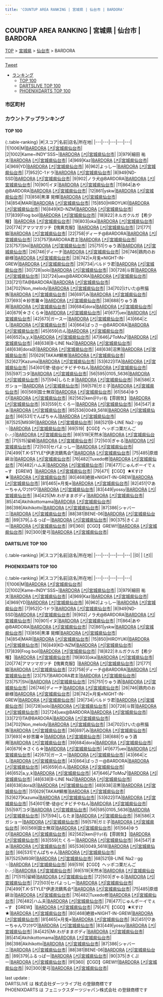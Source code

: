 ```yaml
---
title: 'COUNTUP AREA RANKING | 宮城県 | 仙台市 | BARDORA'
---
```

## COUNTUP AREA RANKING | 宮城県 | 仙台市 | BARDORA

[TOP](/darts/rank/) > [宮城県](/darts/rank/宮城県/) > [仙台市](/darts/rank/宮城県/仙台市/) > BARDORA

___

<a href="https://twitter.com/share?ref_src=twsrc%5Etfw" data-text="COUNTUP AREA RANKING | 宮城県仙台市BARDORA" class="twitter-share-button" data-hashtags="DARTSLIVE,PHOENIXDARTS,darts,ダーツ" data-show-count="false">Tweet</a>

* [ランキング](#カウントアップランキング)
    * [TOP 100](#top-100)
    * [DARTSLIVE TOP 100](#dartslive-top-100)
    * [PHOENIXDARTS TOP 100](#phoenixdarts-top-100)

### 市区町村

<ul>

</ul>

### カウントアップランキング

#### TOP 100



{:.table-ranking}
|#|スコア|名前|店名|所在地|
|---|---|---|---|---|
|1|1006|<span class="rank-name-pd">M</span>|<a href="/darts/rank/shops/91518.html">BARDORA</a> <a href="https://vs.phoenixdarts.com/jp/shop/shopDetailInfo/s_91518?s_seq=91518">[↗]</a>|<a href="/darts/rank/宮城県/仙台市">宮城県仙台市</a>|
|2|1002|<span class="rank-name-pd">Kame~INDY&#x27;SSS~</span>|<a href="/darts/rank/shops/91518.html">BARDORA</a> <a href="https://vs.phoenixdarts.com/jp/shop/shopDetailInfo/s_91518?s_seq=91518">[↗]</a>|<a href="/darts/rank/宮城県/仙台市">宮城県仙台市</a>|
|3|979|<span class="rank-name-pd"><span class="pro-icon-pd"></span>細田 祐太</span>|<a href="/darts/rank/shops/91518.html">BARDORA</a> <a href="https://vs.phoenixdarts.com/jp/shop/shopDetailInfo/s_91518?s_seq=91518">[↗]</a>|<a href="/darts/rank/宮城県/仙台市">宮城県仙台市</a>|
|4|969|<span class="rank-name-pd">Kaz</span>|<a href="/darts/rank/shops/91518.html">BARDORA</a> <a href="https://vs.phoenixdarts.com/jp/shop/shopDetailInfo/s_91518?s_seq=91518">[↗]</a>|<a href="/darts/rank/宮城県/仙台市">宮城県仙台市</a>|
|4|969|<span class="rank-name-pd">YD</span>|<a href="/darts/rank/shops/91518.html">BARDORA</a> <a href="https://vs.phoenixdarts.com/jp/shop/shopDetailInfo/s_91518?s_seq=91518">[↗]</a>|<a href="/darts/rank/宮城県/仙台市">宮城県仙台市</a>|
|6|962|<span class="rank-name-pd">よっしー</span>|<a href="/darts/rank/shops/91518.html">BARDORA</a> <a href="https://vs.phoenixdarts.com/jp/shop/shopDetailInfo/s_91518?s_seq=91518">[↗]</a>|<a href="/darts/rank/宮城県/仙台市">宮城県仙台市</a>|
|7|952|<span class="rank-name-pd">C-1ドラ</span>|<a href="/darts/rank/shops/91518.html">BARDORA</a> <a href="https://vs.phoenixdarts.com/jp/shop/shopDetailInfo/s_91518?s_seq=91518">[↗]</a>|<a href="/darts/rank/宮城県/仙台市">宮城県仙台市</a>|
|8|949|<span class="rank-name-pd">ND-SSD</span>|<a href="/darts/rank/shops/91518.html">BARDORA</a> <a href="https://vs.phoenixdarts.com/jp/shop/shopDetailInfo/s_91518?s_seq=91518">[↗]</a>|<a href="/darts/rank/宮城県/仙台市">宮城県仙台市</a>|
|9|902|<span class="rank-name-pd">ノラ犬@BARDORA</span>|<a href="/darts/rank/shops/91518.html">BARDORA</a> <a href="https://vs.phoenixdarts.com/jp/shop/shopDetailInfo/s_91518?s_seq=91518">[↗]</a>|<a href="/darts/rank/宮城県/仙台市">宮城県仙台市</a>|
|10|901|<span class="rank-name-pd">イヌ</span>|<a href="/darts/rank/shops/91518.html">BARDORA</a> <a href="https://vs.phoenixdarts.com/jp/shop/shopDetailInfo/s_91518?s_seq=91518">[↗]</a>|<a href="/darts/rank/宮城県/仙台市">宮城県仙台市</a>|
|11|864|<span class="rank-name-pd">あや@BARDORA</span>|<a href="/darts/rank/shops/91518.html">BARDORA</a> <a href="https://vs.phoenixdarts.com/jp/shop/shopDetailInfo/s_91518?s_seq=91518">[↗]</a>|<a href="/darts/rank/宮城県/仙台市">宮城県仙台市</a>|
|12|861|<span class="rank-name-pd">yskw</span>|<a href="/darts/rank/shops/91518.html">BARDORA</a> <a href="https://vs.phoenixdarts.com/jp/shop/shopDetailInfo/s_91518?s_seq=91518">[↗]</a>|<a href="/darts/rank/宮城県/仙台市">宮城県仙台市</a>|
|13|858|<span class="rank-name-pd"><span class="pro-icon-pd"></span>黒澤 晃輝</span>|<a href="/darts/rank/shops/91518.html">BARDORA</a> <a href="https://vs.phoenixdarts.com/jp/shop/shopDetailInfo/s_91518?s_seq=91518">[↗]</a>|<a href="/darts/rank/宮城県/仙台市">宮城県仙台市</a>|
|14|854|<span class="rank-name-pd">MARI</span>|<a href="/darts/rank/shops/91518.html">BARDORA</a> <a href="https://vs.phoenixdarts.com/jp/shop/shopDetailInfo/s_91518?s_seq=91518">[↗]</a>|<a href="/darts/rank/宮城県/仙台市">宮城県仙台市</a>|
|15|850|<span class="rank-name-pd">HIROYUKI</span>|<a href="/darts/rank/shops/91518.html">BARDORA</a> <a href="https://vs.phoenixdarts.com/jp/shop/shopDetailInfo/s_91518?s_seq=91518">[↗]</a>|<a href="/darts/rank/宮城県/仙台市">宮城県仙台市</a>|
|16|849|<span class="rank-name-pd">KD-NZM</span>|<a href="/darts/rank/shops/91518.html">BARDORA</a> <a href="https://vs.phoenixdarts.com/jp/shop/shopDetailInfo/s_91518?s_seq=91518">[↗]</a>|<a href="/darts/rank/宮城県/仙台市">宮城県仙台市</a>|
|17|839|<span class="rank-name-pd">Frog boil</span>|<a href="/darts/rank/shops/91518.html">BARDORA</a> <a href="https://vs.phoenixdarts.com/jp/shop/shopDetailInfo/s_91518?s_seq=91518">[↗]</a>|<a href="/darts/rank/宮城県/仙台市">宮城県仙台市</a>|
|18|822|<span class="rank-name-pd">ネルガクルガ【希少種】</span>|<a href="/darts/rank/shops/91518.html">BARDORA</a> <a href="https://vs.phoenixdarts.com/jp/shop/shopDetailInfo/s_91518?s_seq=91518">[↗]</a>|<a href="/darts/rank/宮城県/仙台市">宮城県仙台市</a>|
|19|803|<span class="rank-name-pd">oka</span>|<a href="/darts/rank/shops/91518.html">BARDORA</a> <a href="https://vs.phoenixdarts.com/jp/shop/shopDetailInfo/s_91518?s_seq=91518">[↗]</a>|<a href="/darts/rank/宮城県/仙台市">宮城県仙台市</a>|
|20|774|<span class="rank-name-pd">アマツマガツチ【傀異克服】</span>|<a href="/darts/rank/shops/91518.html">BARDORA</a> <a href="https://vs.phoenixdarts.com/jp/shop/shopDetailInfo/s_91518?s_seq=91518">[↗]</a>|<a href="/darts/rank/宮城県/仙台市">宮城県仙台市</a>|
|21|771|<span class="rank-name-pd">脇</span>|<a href="/darts/rank/shops/91518.html">BARDORA</a> <a href="https://vs.phoenixdarts.com/jp/shop/shopDetailInfo/s_91518?s_seq=91518">[↗]</a>|<a href="/darts/rank/宮城県/仙台市">宮城県仙台市</a>|
|22|758|<span class="rank-name-pd">ディーチ@BARDORA</span>|<a href="/darts/rank/shops/91518.html">BARDORA</a> <a href="https://vs.phoenixdarts.com/jp/shop/shopDetailInfo/s_91518?s_seq=91518">[↗]</a>|<a href="/darts/rank/宮城県/仙台市">宮城県仙台市</a>|
|23|757|<span class="rank-name-pd">BARDORA君主</span>|<a href="/darts/rank/shops/91518.html">BARDORA</a> <a href="https://vs.phoenixdarts.com/jp/shop/shopDetailInfo/s_91518?s_seq=91518">[↗]</a>|<a href="/darts/rank/宮城県/仙台市">宮城県仙台市</a>|
|23|757|<span class="rank-name-pd">Shii</span>|<a href="/darts/rank/shops/91518.html">BARDORA</a> <a href="https://vs.phoenixdarts.com/jp/shop/shopDetailInfo/s_91518?s_seq=91518">[↗]</a>|<a href="/darts/rank/宮城県/仙台市">宮城県仙台市</a>|
|25|751|<span class="rank-name-pd">りゅう酒</span>|<a href="/darts/rank/shops/91518.html">BARDORA</a> <a href="https://vs.phoenixdarts.com/jp/shop/shopDetailInfo/s_91518?s_seq=91518">[↗]</a>|<a href="/darts/rank/宮城県/仙台市">宮城県仙台市</a>|
|26|746|<span class="rank-name-pd">ディーチ</span>|<a href="/darts/rank/shops/91518.html">BARDORA</a> <a href="https://vs.phoenixdarts.com/jp/shop/shopDetailInfo/s_91518?s_seq=91518">[↗]</a>|<a href="/darts/rank/宮城県/仙台市">宮城県仙台市</a>|
|26|746|<span class="rank-name-pd">鶏肉のお爺様</span>|<a href="/darts/rank/shops/91518.html">BARDORA</a> <a href="https://vs.phoenixdarts.com/jp/shop/shopDetailInfo/s_91518?s_seq=91518">[↗]</a>|<a href="/darts/rank/宮城県/仙台市">宮城県仙台市</a>|
|28|742|<span class="rank-name-pd">⭐︎月兎⭐︎NIGHT-IN-GREW</span>|<a href="/darts/rank/shops/91518.html">BARDORA</a> <a href="https://vs.phoenixdarts.com/jp/shop/shopDetailInfo/s_91518?s_seq=91518">[↗]</a>|<a href="/darts/rank/宮城県/仙台市">宮城県仙台市</a>|
|29|734|<span class="rank-name-pd">バルドラ君</span>|<a href="/darts/rank/shops/91518.html">BARDORA</a> <a href="https://vs.phoenixdarts.com/jp/shop/shopDetailInfo/s_91518?s_seq=91518">[↗]</a>|<a href="/darts/rank/宮城県/仙台市">宮城県仙台市</a>|
|30|728|<span class="rank-name-pd">solo</span>|<a href="/darts/rank/shops/91518.html">BARDORA</a> <a href="https://vs.phoenixdarts.com/jp/shop/shopDetailInfo/s_91518?s_seq=91518">[↗]</a>|<a href="/darts/rank/宮城県/仙台市">宮城県仙台市</a>|
|30|728|<span class="rank-name-pd">斗賀</span>|<a href="/darts/rank/shops/91518.html">BARDORA</a> <a href="https://vs.phoenixdarts.com/jp/shop/shopDetailInfo/s_91518?s_seq=91518">[↗]</a>|<a href="/darts/rank/宮城県/仙台市">宮城県仙台市</a>|
|32|724|<span class="rank-name-pd">uex@BARDORA</span>|<a href="/darts/rank/shops/91518.html">BARDORA</a> <a href="https://vs.phoenixdarts.com/jp/shop/shopDetailInfo/s_91518?s_seq=91518">[↗]</a>|<a href="/darts/rank/宮城県/仙台市">宮城県仙台市</a>|
|33|721|<span class="rank-name-pd">ITA@BARDORA</span>|<a href="/darts/rank/shops/91518.html">BARDORA</a> <a href="https://vs.phoenixdarts.com/jp/shop/shopDetailInfo/s_91518?s_seq=91518">[↗]</a>|<a href="/darts/rank/宮城県/仙台市">宮城県仙台市</a>|
|34|702|<span class="rank-name-pd">Non_melody</span>|<a href="/darts/rank/shops/91518.html">BARDORA</a> <a href="https://vs.phoenixdarts.com/jp/shop/shopDetailInfo/s_91518?s_seq=91518">[↗]</a>|<a href="/darts/rank/宮城県/仙台市">宮城県仙台市</a>|
|34|702|<span class="rank-name-pd">けいた@熊猫族</span>|<a href="/darts/rank/shops/91518.html">BARDORA</a> <a href="https://vs.phoenixdarts.com/jp/shop/shopDetailInfo/s_91518?s_seq=91518">[↗]</a>|<a href="/darts/rank/宮城県/仙台市">宮城県仙台市</a>|
|36|697|<span class="rank-name-pd">み</span>|<a href="/darts/rank/shops/91518.html">BARDORA</a> <a href="https://vs.phoenixdarts.com/jp/shop/shopDetailInfo/s_91518?s_seq=91518">[↗]</a>|<a href="/darts/rank/宮城県/仙台市">宮城県仙台市</a>|
|37|693|<span class="rank-name-pd">☆紗苦羅☆</span>|<a href="/darts/rank/shops/91518.html">BARDORA</a> <a href="https://vs.phoenixdarts.com/jp/shop/shopDetailInfo/s_91518?s_seq=91518">[↗]</a>|<a href="/darts/rank/宮城県/仙台市">宮城県仙台市</a>|
|38|688|<span class="rank-name-pd">りゅう酒用</span>|<a href="/darts/rank/shops/91518.html">BARDORA</a> <a href="https://vs.phoenixdarts.com/jp/shop/shopDetailInfo/s_91518?s_seq=91518">[↗]</a>|<a href="/darts/rank/宮城県/仙台市">宮城県仙台市</a>|
|39|684|<span class="rank-name-pd">dora</span>|<a href="/darts/rank/shops/91518.html">BARDORA</a> <a href="https://vs.phoenixdarts.com/jp/shop/shopDetailInfo/s_91518?s_seq=91518">[↗]</a>|<a href="/darts/rank/宮城県/仙台市">宮城県仙台市</a>|
|40|679|<span class="rank-name-pd">☆さくら☆</span>|<a href="/darts/rank/shops/91518.html">BARDORA</a> <a href="https://vs.phoenixdarts.com/jp/shop/shopDetailInfo/s_91518?s_seq=91518">[↗]</a>|<a href="/darts/rank/宮城県/仙台市">宮城県仙台市</a>|
|41|677|<span class="rank-name-pd">uex</span>|<a href="/darts/rank/shops/91518.html">BARDORA</a> <a href="https://vs.phoenixdarts.com/jp/shop/shopDetailInfo/s_91518?s_seq=91518">[↗]</a>|<a href="/darts/rank/宮城県/仙台市">宮城県仙台市</a>|
|42|673|<span class="rank-name-pd">ガースー</span>|<a href="/darts/rank/shops/91518.html">BARDORA</a> <a href="https://vs.phoenixdarts.com/jp/shop/shopDetailInfo/s_91518?s_seq=91518">[↗]</a>|<a href="/darts/rank/宮城県/仙台市">宮城県仙台市</a>|
|43|664|<span class="rank-name-pd">とし</span>|<a href="/darts/rank/shops/91518.html">BARDORA</a> <a href="https://vs.phoenixdarts.com/jp/shop/shopDetailInfo/s_91518?s_seq=91518">[↗]</a>|<a href="/darts/rank/宮城県/仙台市">宮城県仙台市</a>|
|43|664|<span class="rank-name-pd">ばっさー@BARDORA</span>|<a href="/darts/rank/shops/91518.html">BARDORA</a> <a href="https://vs.phoenixdarts.com/jp/shop/shopDetailInfo/s_91518?s_seq=91518">[↗]</a>|<a href="/darts/rank/宮城県/仙台市">宮城県仙台市</a>|
|45|659|<span class="rank-name-pd">のん</span>|<a href="/darts/rank/shops/91518.html">BARDORA</a> <a href="https://vs.phoenixdarts.com/jp/shop/shopDetailInfo/s_91518?s_seq=91518">[↗]</a>|<a href="/darts/rank/宮城県/仙台市">宮城県仙台市</a>|
|46|652|<span class="rank-name-pd">a_y_k</span>|<a href="/darts/rank/shops/91518.html">BARDORA</a> <a href="https://vs.phoenixdarts.com/jp/shop/shopDetailInfo/s_91518?s_seq=91518">[↗]</a>|<a href="/darts/rank/宮城県/仙台市">宮城県仙台市</a>|
|47|646|<span class="rank-name-pd">♪ToMo♪</span>|<a href="/darts/rank/shops/91518.html">BARDORA</a> <a href="https://vs.phoenixdarts.com/jp/shop/shopDetailInfo/s_91518?s_seq=91518">[↗]</a>|<a href="/darts/rank/宮城県/仙台市">宮城県仙台市</a>|
|48|638|<span class="rank-name-pd">B-LINE Na2</span>|<a href="/darts/rank/shops/91518.html">BARDORA</a> <a href="https://vs.phoenixdarts.com/jp/shop/shopDetailInfo/s_91518?s_seq=91518">[↗]</a>|<a href="/darts/rank/宮城県/仙台市">宮城県仙台市</a>|
|48|638|<span class="rank-name-pd">dora店</span>|<a href="/darts/rank/shops/91518.html">BARDORA</a> <a href="https://vs.phoenixdarts.com/jp/shop/shopDetailInfo/s_91518?s_seq=91518">[↗]</a>|<a href="/darts/rank/宮城県/仙台市">宮城県仙台市</a>|
|48|638|<span class="rank-name-pd">沼黒</span>|<a href="/darts/rank/shops/91518.html">BARDORA</a> <a href="https://vs.phoenixdarts.com/jp/shop/shopDetailInfo/s_91518?s_seq=91518">[↗]</a>|<a href="/darts/rank/宮城県/仙台市">宮城県仙台市</a>|
|51|629|<span class="rank-name-pd">TAKA#鯖推</span>|<a href="/darts/rank/shops/91518.html">BARDORA</a> <a href="https://vs.phoenixdarts.com/jp/shop/shopDetailInfo/s_91518?s_seq=91518">[↗]</a>|<a href="/darts/rank/宮城県/仙台市">宮城県仙台市</a>|
|52|627|<span class="rank-name-pd">Kazuma</span>|<a href="/darts/rank/shops/91518.html">BARDORA</a> <a href="https://vs.phoenixdarts.com/jp/shop/shopDetailInfo/s_91518?s_seq=91518">[↗]</a>|<a href="/darts/rank/宮城県/仙台市">宮城県仙台市</a>|
|53|622|<span class="rank-name-pd">ITA</span>|<a href="/darts/rank/shops/91518.html">BARDORA</a> <a href="https://vs.phoenixdarts.com/jp/shop/shopDetailInfo/s_91518?s_seq=91518">[↗]</a>|<a href="/darts/rank/宮城県/仙台市">宮城県仙台市</a>|
|54|601|<span class="rank-name-pd">使-徒@ビチビチやねん</span>|<a href="/darts/rank/shops/91518.html">BARDORA</a> <a href="https://vs.phoenixdarts.com/jp/shop/shopDetailInfo/s_91518?s_seq=91518">[↗]</a>|<a href="/darts/rank/宮城県/仙台市">宮城県仙台市</a>|
|55|597|<span class="rank-name-pd">コタ</span>|<a href="/darts/rank/shops/91518.html">BARDORA</a> <a href="https://vs.phoenixdarts.com/jp/shop/shopDetailInfo/s_91518?s_seq=91518">[↗]</a>|<a href="/darts/rank/宮城県/仙台市">宮城県仙台市</a>|
|56|595|<span class="rank-name-pd">0105_5636</span>|<a href="/darts/rank/shops/91518.html">BARDORA</a> <a href="https://vs.phoenixdarts.com/jp/shop/shopDetailInfo/s_91518?s_seq=91518">[↗]</a>|<a href="/darts/rank/宮城県/仙台市">宮城県仙台市</a>|
|57|594|<span class="rank-name-pd">しらたま</span>|<a href="/darts/rank/shops/91518.html">BARDORA</a> <a href="https://vs.phoenixdarts.com/jp/shop/shopDetailInfo/s_91518?s_seq=91518">[↗]</a>|<a href="/darts/rank/宮城県/仙台市">宮城県仙台市</a>|
|58|586|<span class="rank-name-pd">スガショー</span>|<a href="/darts/rank/shops/91518.html">BARDORA</a> <a href="https://vs.phoenixdarts.com/jp/shop/shopDetailInfo/s_91518?s_seq=91518">[↗]</a>|<a href="/darts/rank/宮城県/仙台市">宮城県仙台市</a>|
|59|578|<span class="rank-name-pd">ガミ子</span>|<a href="/darts/rank/shops/91518.html">BARDORA</a> <a href="https://vs.phoenixdarts.com/jp/shop/shopDetailInfo/s_91518?s_seq=91518">[↗]</a>|<a href="/darts/rank/宮城県/仙台市">宮城県仙台市</a>|
|60|569|<span class="rank-name-pd">国士無双</span>|<a href="/darts/rank/shops/91518.html">BARDORA</a> <a href="https://vs.phoenixdarts.com/jp/shop/shopDetailInfo/s_91518?s_seq=91518">[↗]</a>|<a href="/darts/rank/宮城県/仙台市">宮城県仙台市</a>|
|61|564|<span class="rank-name-pd">ゆうぴ</span>|<a href="/darts/rank/shops/91518.html">BARDORA</a> <a href="https://vs.phoenixdarts.com/jp/shop/shopDetailInfo/s_91518?s_seq=91518">[↗]</a>|<a href="/darts/rank/宮城県/仙台市">宮城県仙台市</a>|
|62|562|<span class="rank-name-pd">ken＠ﾁｮｲ右【雰囲気】</span>|<a href="/darts/rank/shops/91518.html">BARDORA</a> <a href="https://vs.phoenixdarts.com/jp/shop/shopDetailInfo/s_91518?s_seq=91518">[↗]</a>|<a href="/darts/rank/宮城県/仙台市">宮城県仙台市</a>|
|63|559|<span class="rank-name-pd">たくろー</span>|<a href="/darts/rank/shops/91518.html">BARDORA</a> <a href="https://vs.phoenixdarts.com/jp/shop/shopDetailInfo/s_91518?s_seq=91518">[↗]</a>|<a href="/darts/rank/宮城県/仙台市">宮城県仙台市</a>|
|64|547|<span class="rank-name-pd">まぁ</span>|<a href="/darts/rank/shops/91518.html">BARDORA</a> <a href="https://vs.phoenixdarts.com/jp/shop/shopDetailInfo/s_91518?s_seq=91518">[↗]</a>|<a href="/darts/rank/宮城県/仙台市">宮城県仙台市</a>|
|65|536|<span class="rank-name-pd">0049_5618</span>|<a href="/darts/rank/shops/91518.html">BARDORA</a> <a href="https://vs.phoenixdarts.com/jp/shop/shopDetailInfo/s_91518?s_seq=91518">[↗]</a>|<a href="/darts/rank/宮城県/仙台市">宮城県仙台市</a>|
|66|531|<span class="rank-name-pd">でんぱちゃん</span>|<a href="/darts/rank/shops/91518.html">BARDORA</a> <a href="https://vs.phoenixdarts.com/jp/shop/shopDetailInfo/s_91518?s_seq=91518">[↗]</a>|<a href="/darts/rank/宮城県/仙台市">宮城県仙台市</a>|
|67|525|<span class="rank-name-pd">M93R!</span>|<a href="/darts/rank/shops/91518.html">BARDORA</a> <a href="https://vs.phoenixdarts.com/jp/shop/shopDetailInfo/s_91518?s_seq=91518">[↗]</a>|<a href="/darts/rank/宮城県/仙台市">宮城県仙台市</a>|
|68|521|<span class="rank-name-pd">B-LINE Na2☞gg☜</span>|<a href="/darts/rank/shops/91518.html">BARDORA</a> <a href="https://vs.phoenixdarts.com/jp/shop/shopDetailInfo/s_91518?s_seq=91518">[↗]</a>|<a href="/darts/rank/宮城県/仙台市">宮城県仙台市</a>|
|69|519|<span class="rank-name-pd">【CGD】ヘッポコ栗だんご(-.-;)</span>|<a href="/darts/rank/shops/91518.html">BARDORA</a> <a href="https://vs.phoenixdarts.com/jp/shop/shopDetailInfo/s_91518?s_seq=91518">[↗]</a>|<a href="/darts/rank/宮城県/仙台市">宮城県仙台市</a>|
|69|519|<span class="rank-name-pd">天然水</span>|<a href="/darts/rank/shops/91518.html">BARDORA</a> <a href="https://vs.phoenixdarts.com/jp/shop/shopDetailInfo/s_91518?s_seq=91518">[↗]</a>|<a href="/darts/rank/宮城県/仙台市">宮城県仙台市</a>|
|71|515|<span class="rank-name-pd">留綺</span>|<a href="/darts/rank/shops/91518.html">BARDORA</a> <a href="https://vs.phoenixdarts.com/jp/shop/shopDetailInfo/s_91518?s_seq=91518">[↗]</a>|<a href="/darts/rank/宮城県/仙台市">宮城県仙台市</a>|
|72|503|<span class="rank-name-pd">ぎゃる</span>|<a href="/darts/rank/shops/91518.html">BARDORA</a> <a href="https://vs.phoenixdarts.com/jp/shop/shopDetailInfo/s_91518?s_seq=91518">[↗]</a>|<a href="/darts/rank/宮城県/仙台市">宮城県仙台市</a>|
|72|503|<span class="rank-name-pd">セパよっしー</span>|<a href="/darts/rank/shops/91518.html">BARDORA</a> <a href="https://vs.phoenixdarts.com/jp/shop/shopDetailInfo/s_91518?s_seq=91518">[↗]</a>|<a href="/darts/rank/宮城県/仙台市">宮城県仙台市</a>|
|74|499|<span class="rank-name-pd">T.K-STYLE†伊達流鏑馬会†</span>|<a href="/darts/rank/shops/91518.html">BARDORA</a> <a href="https://vs.phoenixdarts.com/jp/shop/shopDetailInfo/s_91518?s_seq=91518">[↗]</a>|<a href="/darts/rank/宮城県/仙台市">宮城県仙台市</a>|
|75|485|<span class="rank-name-pd">原畑 耕治</span>|<a href="/darts/rank/shops/91518.html">BARDORA</a> <a href="https://vs.phoenixdarts.com/jp/shop/shopDetailInfo/s_91518?s_seq=91518">[↗]</a>|<a href="/darts/rank/宮城県/仙台市">宮城県仙台市</a>|
|76|482|<span class="rank-name-pd">Tuxedo修</span>|<a href="/darts/rank/shops/91518.html">BARDORA</a> <a href="https://vs.phoenixdarts.com/jp/shop/shopDetailInfo/s_91518?s_seq=91518">[↗]</a>|<a href="/darts/rank/宮城県/仙台市">宮城県仙台市</a>|
|76|482|<span class="rank-name-pd">ハム夫</span>|<a href="/darts/rank/shops/91518.html">BARDORA</a> <a href="https://vs.phoenixdarts.com/jp/shop/shopDetailInfo/s_91518?s_seq=91518">[↗]</a>|<a href="/darts/rank/宮城県/仙台市">宮城県仙台市</a>|
|78|477|<span class="rank-name-pd">じゅんボーイでぇ~す 【GREW】</span>|<a href="/darts/rank/shops/91518.html">BARDORA</a> <a href="https://vs.phoenixdarts.com/jp/shop/shopDetailInfo/s_91518?s_seq=91518">[↗]</a>|<a href="/darts/rank/宮城県/仙台市">宮城県仙台市</a>|
|79|471|<span class="rank-name-pd">【CGD】★Kすけ★</span>|<a href="/darts/rank/shops/91518.html">BARDORA</a> <a href="https://vs.phoenixdarts.com/jp/shop/shopDetailInfo/s_91518?s_seq=91518">[↗]</a>|<a href="/darts/rank/宮城県/仙台市">宮城県仙台市</a>|
|80|468|<span class="rank-name-pd">絶狼⭐︎NIGHT-IN-GREW</span>|<a href="/darts/rank/shops/91518.html">BARDORA</a> <a href="https://vs.phoenixdarts.com/jp/shop/shopDetailInfo/s_91518?s_seq=91518">[↗]</a>|<a href="/darts/rank/宮城県/仙台市">宮城県仙台市</a>|
|81|465|<span class="rank-name-pd">⭐︎月兎⭐︎</span>|<a href="/darts/rank/shops/91518.html">BARDORA</a> <a href="https://vs.phoenixdarts.com/jp/shop/shopDetailInfo/s_91518?s_seq=91518">[↗]</a>|<a href="/darts/rank/宮城県/仙台市">宮城県仙台市</a>|
|82|451|<span class="rank-name-pd">♡あーちゃん♡ﾕｳﾀ♡</span>|<a href="/darts/rank/shops/91518.html">BARDORA</a> <a href="https://vs.phoenixdarts.com/jp/shop/shopDetailInfo/s_91518?s_seq=91518">[↗]</a>|<a href="/darts/rank/宮城県/仙台市">宮城県仙台市</a>|
|83|449|<span class="rank-name-pd">yossy</span>|<a href="/darts/rank/shops/91518.html">BARDORA</a> <a href="https://vs.phoenixdarts.com/jp/shop/shopDetailInfo/s_91518?s_seq=91518">[↗]</a>|<a href="/darts/rank/宮城県/仙台市">宮城県仙台市</a>|
|84|425|<span class="rank-name-pd">Mr.わがままボディ</span>|<a href="/darts/rank/shops/91518.html">BARDORA</a> <a href="https://vs.phoenixdarts.com/jp/shop/shopDetailInfo/s_91518?s_seq=91518">[↗]</a>|<a href="/darts/rank/宮城県/仙台市">宮城県仙台市</a>|
|85|414|<span class="rank-name-pd">Akihikottomama</span>|<a href="/darts/rank/shops/91518.html">BARDORA</a> <a href="https://vs.phoenixdarts.com/jp/shop/shopDetailInfo/s_91518?s_seq=91518">[↗]</a>|<a href="/darts/rank/宮城県/仙台市">宮城県仙台市</a>|
|86|398|<span class="rank-name-pd">Akihikotto</span>|<a href="/darts/rank/shops/91518.html">BARDORA</a> <a href="https://vs.phoenixdarts.com/jp/shop/shopDetailInfo/s_91518?s_seq=91518">[↗]</a>|<a href="/darts/rank/宮城県/仙台市">宮城県仙台市</a>|
|87|386|<span class="rank-name-pd">シャバーニ</span>|<a href="/darts/rank/shops/91518.html">BARDORA</a> <a href="https://vs.phoenixdarts.com/jp/shop/shopDetailInfo/s_91518?s_seq=91518">[↗]</a>|<a href="/darts/rank/宮城県/仙台市">宮城県仙台市</a>|
|88|381|<span class="rank-name-pd">BENE-06</span>|<a href="/darts/rank/shops/91518.html">BARDORA</a> <a href="https://vs.phoenixdarts.com/jp/shop/shopDetailInfo/s_91518?s_seq=91518">[↗]</a>|<a href="/darts/rank/宮城県/仙台市">宮城県仙台市</a>|
|89|379|<span class="rank-name-pd">ふるっぱー</span>|<a href="/darts/rank/shops/91518.html">BARDORA</a> <a href="https://vs.phoenixdarts.com/jp/shop/shopDetailInfo/s_91518?s_seq=91518">[↗]</a>|<a href="/darts/rank/宮城県/仙台市">宮城県仙台市</a>|
|90|375|<span class="rank-name-pd">きくぷー</span>|<a href="/darts/rank/shops/91518.html">BARDORA</a> <a href="https://vs.phoenixdarts.com/jp/shop/shopDetailInfo/s_91518?s_seq=91518">[↗]</a>|<a href="/darts/rank/宮城県/仙台市">宮城県仙台市</a>|
|91|360|<span class="rank-name-pd">【CGD】GREW!!</span>|<a href="/darts/rank/shops/91518.html">BARDORA</a> <a href="https://vs.phoenixdarts.com/jp/shop/shopDetailInfo/s_91518?s_seq=91518">[↗]</a>|<a href="/darts/rank/宮城県/仙台市">宮城県仙台市</a>|
|92|300|<span class="rank-name-pd">愛弓</span>|<a href="/darts/rank/shops/91518.html">BARDORA</a> <a href="https://vs.phoenixdarts.com/jp/shop/shopDetailInfo/s_91518?s_seq=91518">[↗]</a>|<a href="/darts/rank/宮城県/仙台市">宮城県仙台市</a>|


#### DARTSLIVE TOP 100



{:.table-ranking}
|#|スコア|名前|店名|所在地|
|---|---|---|---|---|
||0|<span class="rank-name-dl"> </span>|<a href="/darts/rank/shops/.html"></a> <a href="">[↗]</a>|<a href="/darts/rank//"></a>|


#### PHOENIXDARTS TOP 100



{:.table-ranking}
|#|スコア|名前|店名|所在地|
|---|---|---|---|---|
|1|1006|<span class="rank-name-pd">M</span>|<a href="/darts/rank/shops/91518.html">BARDORA</a> <a href="https://vs.phoenixdarts.com/jp/shop/shopDetailInfo/s_91518?s_seq=91518">[↗]</a>|<a href="/darts/rank/宮城県/仙台市">宮城県仙台市</a>|
|2|1002|<span class="rank-name-pd">Kame~INDY&#x27;SSS~</span>|<a href="/darts/rank/shops/91518.html">BARDORA</a> <a href="https://vs.phoenixdarts.com/jp/shop/shopDetailInfo/s_91518?s_seq=91518">[↗]</a>|<a href="/darts/rank/宮城県/仙台市">宮城県仙台市</a>|
|3|979|<span class="rank-name-pd"><span class="pro-icon-pd"></span>細田 祐太</span>|<a href="/darts/rank/shops/91518.html">BARDORA</a> <a href="https://vs.phoenixdarts.com/jp/shop/shopDetailInfo/s_91518?s_seq=91518">[↗]</a>|<a href="/darts/rank/宮城県/仙台市">宮城県仙台市</a>|
|4|969|<span class="rank-name-pd">Kaz</span>|<a href="/darts/rank/shops/91518.html">BARDORA</a> <a href="https://vs.phoenixdarts.com/jp/shop/shopDetailInfo/s_91518?s_seq=91518">[↗]</a>|<a href="/darts/rank/宮城県/仙台市">宮城県仙台市</a>|
|4|969|<span class="rank-name-pd">YD</span>|<a href="/darts/rank/shops/91518.html">BARDORA</a> <a href="https://vs.phoenixdarts.com/jp/shop/shopDetailInfo/s_91518?s_seq=91518">[↗]</a>|<a href="/darts/rank/宮城県/仙台市">宮城県仙台市</a>|
|6|962|<span class="rank-name-pd">よっしー</span>|<a href="/darts/rank/shops/91518.html">BARDORA</a> <a href="https://vs.phoenixdarts.com/jp/shop/shopDetailInfo/s_91518?s_seq=91518">[↗]</a>|<a href="/darts/rank/宮城県/仙台市">宮城県仙台市</a>|
|7|952|<span class="rank-name-pd">C-1ドラ</span>|<a href="/darts/rank/shops/91518.html">BARDORA</a> <a href="https://vs.phoenixdarts.com/jp/shop/shopDetailInfo/s_91518?s_seq=91518">[↗]</a>|<a href="/darts/rank/宮城県/仙台市">宮城県仙台市</a>|
|8|949|<span class="rank-name-pd">ND-SSD</span>|<a href="/darts/rank/shops/91518.html">BARDORA</a> <a href="https://vs.phoenixdarts.com/jp/shop/shopDetailInfo/s_91518?s_seq=91518">[↗]</a>|<a href="/darts/rank/宮城県/仙台市">宮城県仙台市</a>|
|9|902|<span class="rank-name-pd">ノラ犬@BARDORA</span>|<a href="/darts/rank/shops/91518.html">BARDORA</a> <a href="https://vs.phoenixdarts.com/jp/shop/shopDetailInfo/s_91518?s_seq=91518">[↗]</a>|<a href="/darts/rank/宮城県/仙台市">宮城県仙台市</a>|
|10|901|<span class="rank-name-pd">イヌ</span>|<a href="/darts/rank/shops/91518.html">BARDORA</a> <a href="https://vs.phoenixdarts.com/jp/shop/shopDetailInfo/s_91518?s_seq=91518">[↗]</a>|<a href="/darts/rank/宮城県/仙台市">宮城県仙台市</a>|
|11|864|<span class="rank-name-pd">あや@BARDORA</span>|<a href="/darts/rank/shops/91518.html">BARDORA</a> <a href="https://vs.phoenixdarts.com/jp/shop/shopDetailInfo/s_91518?s_seq=91518">[↗]</a>|<a href="/darts/rank/宮城県/仙台市">宮城県仙台市</a>|
|12|861|<span class="rank-name-pd">yskw</span>|<a href="/darts/rank/shops/91518.html">BARDORA</a> <a href="https://vs.phoenixdarts.com/jp/shop/shopDetailInfo/s_91518?s_seq=91518">[↗]</a>|<a href="/darts/rank/宮城県/仙台市">宮城県仙台市</a>|
|13|858|<span class="rank-name-pd"><span class="pro-icon-pd"></span>黒澤 晃輝</span>|<a href="/darts/rank/shops/91518.html">BARDORA</a> <a href="https://vs.phoenixdarts.com/jp/shop/shopDetailInfo/s_91518?s_seq=91518">[↗]</a>|<a href="/darts/rank/宮城県/仙台市">宮城県仙台市</a>|
|14|854|<span class="rank-name-pd">MARI</span>|<a href="/darts/rank/shops/91518.html">BARDORA</a> <a href="https://vs.phoenixdarts.com/jp/shop/shopDetailInfo/s_91518?s_seq=91518">[↗]</a>|<a href="/darts/rank/宮城県/仙台市">宮城県仙台市</a>|
|15|850|<span class="rank-name-pd">HIROYUKI</span>|<a href="/darts/rank/shops/91518.html">BARDORA</a> <a href="https://vs.phoenixdarts.com/jp/shop/shopDetailInfo/s_91518?s_seq=91518">[↗]</a>|<a href="/darts/rank/宮城県/仙台市">宮城県仙台市</a>|
|16|849|<span class="rank-name-pd">KD-NZM</span>|<a href="/darts/rank/shops/91518.html">BARDORA</a> <a href="https://vs.phoenixdarts.com/jp/shop/shopDetailInfo/s_91518?s_seq=91518">[↗]</a>|<a href="/darts/rank/宮城県/仙台市">宮城県仙台市</a>|
|17|839|<span class="rank-name-pd">Frog boil</span>|<a href="/darts/rank/shops/91518.html">BARDORA</a> <a href="https://vs.phoenixdarts.com/jp/shop/shopDetailInfo/s_91518?s_seq=91518">[↗]</a>|<a href="/darts/rank/宮城県/仙台市">宮城県仙台市</a>|
|18|822|<span class="rank-name-pd">ネルガクルガ【希少種】</span>|<a href="/darts/rank/shops/91518.html">BARDORA</a> <a href="https://vs.phoenixdarts.com/jp/shop/shopDetailInfo/s_91518?s_seq=91518">[↗]</a>|<a href="/darts/rank/宮城県/仙台市">宮城県仙台市</a>|
|19|803|<span class="rank-name-pd">oka</span>|<a href="/darts/rank/shops/91518.html">BARDORA</a> <a href="https://vs.phoenixdarts.com/jp/shop/shopDetailInfo/s_91518?s_seq=91518">[↗]</a>|<a href="/darts/rank/宮城県/仙台市">宮城県仙台市</a>|
|20|774|<span class="rank-name-pd">アマツマガツチ【傀異克服】</span>|<a href="/darts/rank/shops/91518.html">BARDORA</a> <a href="https://vs.phoenixdarts.com/jp/shop/shopDetailInfo/s_91518?s_seq=91518">[↗]</a>|<a href="/darts/rank/宮城県/仙台市">宮城県仙台市</a>|
|21|771|<span class="rank-name-pd">脇</span>|<a href="/darts/rank/shops/91518.html">BARDORA</a> <a href="https://vs.phoenixdarts.com/jp/shop/shopDetailInfo/s_91518?s_seq=91518">[↗]</a>|<a href="/darts/rank/宮城県/仙台市">宮城県仙台市</a>|
|22|758|<span class="rank-name-pd">ディーチ@BARDORA</span>|<a href="/darts/rank/shops/91518.html">BARDORA</a> <a href="https://vs.phoenixdarts.com/jp/shop/shopDetailInfo/s_91518?s_seq=91518">[↗]</a>|<a href="/darts/rank/宮城県/仙台市">宮城県仙台市</a>|
|23|757|<span class="rank-name-pd">BARDORA君主</span>|<a href="/darts/rank/shops/91518.html">BARDORA</a> <a href="https://vs.phoenixdarts.com/jp/shop/shopDetailInfo/s_91518?s_seq=91518">[↗]</a>|<a href="/darts/rank/宮城県/仙台市">宮城県仙台市</a>|
|23|757|<span class="rank-name-pd">Shii</span>|<a href="/darts/rank/shops/91518.html">BARDORA</a> <a href="https://vs.phoenixdarts.com/jp/shop/shopDetailInfo/s_91518?s_seq=91518">[↗]</a>|<a href="/darts/rank/宮城県/仙台市">宮城県仙台市</a>|
|25|751|<span class="rank-name-pd">りゅう酒</span>|<a href="/darts/rank/shops/91518.html">BARDORA</a> <a href="https://vs.phoenixdarts.com/jp/shop/shopDetailInfo/s_91518?s_seq=91518">[↗]</a>|<a href="/darts/rank/宮城県/仙台市">宮城県仙台市</a>|
|26|746|<span class="rank-name-pd">ディーチ</span>|<a href="/darts/rank/shops/91518.html">BARDORA</a> <a href="https://vs.phoenixdarts.com/jp/shop/shopDetailInfo/s_91518?s_seq=91518">[↗]</a>|<a href="/darts/rank/宮城県/仙台市">宮城県仙台市</a>|
|26|746|<span class="rank-name-pd">鶏肉のお爺様</span>|<a href="/darts/rank/shops/91518.html">BARDORA</a> <a href="https://vs.phoenixdarts.com/jp/shop/shopDetailInfo/s_91518?s_seq=91518">[↗]</a>|<a href="/darts/rank/宮城県/仙台市">宮城県仙台市</a>|
|28|742|<span class="rank-name-pd">⭐︎月兎⭐︎NIGHT-IN-GREW</span>|<a href="/darts/rank/shops/91518.html">BARDORA</a> <a href="https://vs.phoenixdarts.com/jp/shop/shopDetailInfo/s_91518?s_seq=91518">[↗]</a>|<a href="/darts/rank/宮城県/仙台市">宮城県仙台市</a>|
|29|734|<span class="rank-name-pd">バルドラ君</span>|<a href="/darts/rank/shops/91518.html">BARDORA</a> <a href="https://vs.phoenixdarts.com/jp/shop/shopDetailInfo/s_91518?s_seq=91518">[↗]</a>|<a href="/darts/rank/宮城県/仙台市">宮城県仙台市</a>|
|30|728|<span class="rank-name-pd">solo</span>|<a href="/darts/rank/shops/91518.html">BARDORA</a> <a href="https://vs.phoenixdarts.com/jp/shop/shopDetailInfo/s_91518?s_seq=91518">[↗]</a>|<a href="/darts/rank/宮城県/仙台市">宮城県仙台市</a>|
|30|728|<span class="rank-name-pd">斗賀</span>|<a href="/darts/rank/shops/91518.html">BARDORA</a> <a href="https://vs.phoenixdarts.com/jp/shop/shopDetailInfo/s_91518?s_seq=91518">[↗]</a>|<a href="/darts/rank/宮城県/仙台市">宮城県仙台市</a>|
|32|724|<span class="rank-name-pd">uex@BARDORA</span>|<a href="/darts/rank/shops/91518.html">BARDORA</a> <a href="https://vs.phoenixdarts.com/jp/shop/shopDetailInfo/s_91518?s_seq=91518">[↗]</a>|<a href="/darts/rank/宮城県/仙台市">宮城県仙台市</a>|
|33|721|<span class="rank-name-pd">ITA@BARDORA</span>|<a href="/darts/rank/shops/91518.html">BARDORA</a> <a href="https://vs.phoenixdarts.com/jp/shop/shopDetailInfo/s_91518?s_seq=91518">[↗]</a>|<a href="/darts/rank/宮城県/仙台市">宮城県仙台市</a>|
|34|702|<span class="rank-name-pd">Non_melody</span>|<a href="/darts/rank/shops/91518.html">BARDORA</a> <a href="https://vs.phoenixdarts.com/jp/shop/shopDetailInfo/s_91518?s_seq=91518">[↗]</a>|<a href="/darts/rank/宮城県/仙台市">宮城県仙台市</a>|
|34|702|<span class="rank-name-pd">けいた@熊猫族</span>|<a href="/darts/rank/shops/91518.html">BARDORA</a> <a href="https://vs.phoenixdarts.com/jp/shop/shopDetailInfo/s_91518?s_seq=91518">[↗]</a>|<a href="/darts/rank/宮城県/仙台市">宮城県仙台市</a>|
|36|697|<span class="rank-name-pd">み</span>|<a href="/darts/rank/shops/91518.html">BARDORA</a> <a href="https://vs.phoenixdarts.com/jp/shop/shopDetailInfo/s_91518?s_seq=91518">[↗]</a>|<a href="/darts/rank/宮城県/仙台市">宮城県仙台市</a>|
|37|693|<span class="rank-name-pd">☆紗苦羅☆</span>|<a href="/darts/rank/shops/91518.html">BARDORA</a> <a href="https://vs.phoenixdarts.com/jp/shop/shopDetailInfo/s_91518?s_seq=91518">[↗]</a>|<a href="/darts/rank/宮城県/仙台市">宮城県仙台市</a>|
|38|688|<span class="rank-name-pd">りゅう酒用</span>|<a href="/darts/rank/shops/91518.html">BARDORA</a> <a href="https://vs.phoenixdarts.com/jp/shop/shopDetailInfo/s_91518?s_seq=91518">[↗]</a>|<a href="/darts/rank/宮城県/仙台市">宮城県仙台市</a>|
|39|684|<span class="rank-name-pd">dora</span>|<a href="/darts/rank/shops/91518.html">BARDORA</a> <a href="https://vs.phoenixdarts.com/jp/shop/shopDetailInfo/s_91518?s_seq=91518">[↗]</a>|<a href="/darts/rank/宮城県/仙台市">宮城県仙台市</a>|
|40|679|<span class="rank-name-pd">☆さくら☆</span>|<a href="/darts/rank/shops/91518.html">BARDORA</a> <a href="https://vs.phoenixdarts.com/jp/shop/shopDetailInfo/s_91518?s_seq=91518">[↗]</a>|<a href="/darts/rank/宮城県/仙台市">宮城県仙台市</a>|
|41|677|<span class="rank-name-pd">uex</span>|<a href="/darts/rank/shops/91518.html">BARDORA</a> <a href="https://vs.phoenixdarts.com/jp/shop/shopDetailInfo/s_91518?s_seq=91518">[↗]</a>|<a href="/darts/rank/宮城県/仙台市">宮城県仙台市</a>|
|42|673|<span class="rank-name-pd">ガースー</span>|<a href="/darts/rank/shops/91518.html">BARDORA</a> <a href="https://vs.phoenixdarts.com/jp/shop/shopDetailInfo/s_91518?s_seq=91518">[↗]</a>|<a href="/darts/rank/宮城県/仙台市">宮城県仙台市</a>|
|43|664|<span class="rank-name-pd">とし</span>|<a href="/darts/rank/shops/91518.html">BARDORA</a> <a href="https://vs.phoenixdarts.com/jp/shop/shopDetailInfo/s_91518?s_seq=91518">[↗]</a>|<a href="/darts/rank/宮城県/仙台市">宮城県仙台市</a>|
|43|664|<span class="rank-name-pd">ばっさー@BARDORA</span>|<a href="/darts/rank/shops/91518.html">BARDORA</a> <a href="https://vs.phoenixdarts.com/jp/shop/shopDetailInfo/s_91518?s_seq=91518">[↗]</a>|<a href="/darts/rank/宮城県/仙台市">宮城県仙台市</a>|
|45|659|<span class="rank-name-pd">のん</span>|<a href="/darts/rank/shops/91518.html">BARDORA</a> <a href="https://vs.phoenixdarts.com/jp/shop/shopDetailInfo/s_91518?s_seq=91518">[↗]</a>|<a href="/darts/rank/宮城県/仙台市">宮城県仙台市</a>|
|46|652|<span class="rank-name-pd">a_y_k</span>|<a href="/darts/rank/shops/91518.html">BARDORA</a> <a href="https://vs.phoenixdarts.com/jp/shop/shopDetailInfo/s_91518?s_seq=91518">[↗]</a>|<a href="/darts/rank/宮城県/仙台市">宮城県仙台市</a>|
|47|646|<span class="rank-name-pd">♪ToMo♪</span>|<a href="/darts/rank/shops/91518.html">BARDORA</a> <a href="https://vs.phoenixdarts.com/jp/shop/shopDetailInfo/s_91518?s_seq=91518">[↗]</a>|<a href="/darts/rank/宮城県/仙台市">宮城県仙台市</a>|
|48|638|<span class="rank-name-pd">B-LINE Na2</span>|<a href="/darts/rank/shops/91518.html">BARDORA</a> <a href="https://vs.phoenixdarts.com/jp/shop/shopDetailInfo/s_91518?s_seq=91518">[↗]</a>|<a href="/darts/rank/宮城県/仙台市">宮城県仙台市</a>|
|48|638|<span class="rank-name-pd">dora店</span>|<a href="/darts/rank/shops/91518.html">BARDORA</a> <a href="https://vs.phoenixdarts.com/jp/shop/shopDetailInfo/s_91518?s_seq=91518">[↗]</a>|<a href="/darts/rank/宮城県/仙台市">宮城県仙台市</a>|
|48|638|<span class="rank-name-pd">沼黒</span>|<a href="/darts/rank/shops/91518.html">BARDORA</a> <a href="https://vs.phoenixdarts.com/jp/shop/shopDetailInfo/s_91518?s_seq=91518">[↗]</a>|<a href="/darts/rank/宮城県/仙台市">宮城県仙台市</a>|
|51|629|<span class="rank-name-pd">TAKA#鯖推</span>|<a href="/darts/rank/shops/91518.html">BARDORA</a> <a href="https://vs.phoenixdarts.com/jp/shop/shopDetailInfo/s_91518?s_seq=91518">[↗]</a>|<a href="/darts/rank/宮城県/仙台市">宮城県仙台市</a>|
|52|627|<span class="rank-name-pd">Kazuma</span>|<a href="/darts/rank/shops/91518.html">BARDORA</a> <a href="https://vs.phoenixdarts.com/jp/shop/shopDetailInfo/s_91518?s_seq=91518">[↗]</a>|<a href="/darts/rank/宮城県/仙台市">宮城県仙台市</a>|
|53|622|<span class="rank-name-pd">ITA</span>|<a href="/darts/rank/shops/91518.html">BARDORA</a> <a href="https://vs.phoenixdarts.com/jp/shop/shopDetailInfo/s_91518?s_seq=91518">[↗]</a>|<a href="/darts/rank/宮城県/仙台市">宮城県仙台市</a>|
|54|601|<span class="rank-name-pd">使-徒@ビチビチやねん</span>|<a href="/darts/rank/shops/91518.html">BARDORA</a> <a href="https://vs.phoenixdarts.com/jp/shop/shopDetailInfo/s_91518?s_seq=91518">[↗]</a>|<a href="/darts/rank/宮城県/仙台市">宮城県仙台市</a>|
|55|597|<span class="rank-name-pd">コタ</span>|<a href="/darts/rank/shops/91518.html">BARDORA</a> <a href="https://vs.phoenixdarts.com/jp/shop/shopDetailInfo/s_91518?s_seq=91518">[↗]</a>|<a href="/darts/rank/宮城県/仙台市">宮城県仙台市</a>|
|56|595|<span class="rank-name-pd">0105_5636</span>|<a href="/darts/rank/shops/91518.html">BARDORA</a> <a href="https://vs.phoenixdarts.com/jp/shop/shopDetailInfo/s_91518?s_seq=91518">[↗]</a>|<a href="/darts/rank/宮城県/仙台市">宮城県仙台市</a>|
|57|594|<span class="rank-name-pd">しらたま</span>|<a href="/darts/rank/shops/91518.html">BARDORA</a> <a href="https://vs.phoenixdarts.com/jp/shop/shopDetailInfo/s_91518?s_seq=91518">[↗]</a>|<a href="/darts/rank/宮城県/仙台市">宮城県仙台市</a>|
|58|586|<span class="rank-name-pd">スガショー</span>|<a href="/darts/rank/shops/91518.html">BARDORA</a> <a href="https://vs.phoenixdarts.com/jp/shop/shopDetailInfo/s_91518?s_seq=91518">[↗]</a>|<a href="/darts/rank/宮城県/仙台市">宮城県仙台市</a>|
|59|578|<span class="rank-name-pd">ガミ子</span>|<a href="/darts/rank/shops/91518.html">BARDORA</a> <a href="https://vs.phoenixdarts.com/jp/shop/shopDetailInfo/s_91518?s_seq=91518">[↗]</a>|<a href="/darts/rank/宮城県/仙台市">宮城県仙台市</a>|
|60|569|<span class="rank-name-pd">国士無双</span>|<a href="/darts/rank/shops/91518.html">BARDORA</a> <a href="https://vs.phoenixdarts.com/jp/shop/shopDetailInfo/s_91518?s_seq=91518">[↗]</a>|<a href="/darts/rank/宮城県/仙台市">宮城県仙台市</a>|
|61|564|<span class="rank-name-pd">ゆうぴ</span>|<a href="/darts/rank/shops/91518.html">BARDORA</a> <a href="https://vs.phoenixdarts.com/jp/shop/shopDetailInfo/s_91518?s_seq=91518">[↗]</a>|<a href="/darts/rank/宮城県/仙台市">宮城県仙台市</a>|
|62|562|<span class="rank-name-pd">ken＠ﾁｮｲ右【雰囲気】</span>|<a href="/darts/rank/shops/91518.html">BARDORA</a> <a href="https://vs.phoenixdarts.com/jp/shop/shopDetailInfo/s_91518?s_seq=91518">[↗]</a>|<a href="/darts/rank/宮城県/仙台市">宮城県仙台市</a>|
|63|559|<span class="rank-name-pd">たくろー</span>|<a href="/darts/rank/shops/91518.html">BARDORA</a> <a href="https://vs.phoenixdarts.com/jp/shop/shopDetailInfo/s_91518?s_seq=91518">[↗]</a>|<a href="/darts/rank/宮城県/仙台市">宮城県仙台市</a>|
|64|547|<span class="rank-name-pd">まぁ</span>|<a href="/darts/rank/shops/91518.html">BARDORA</a> <a href="https://vs.phoenixdarts.com/jp/shop/shopDetailInfo/s_91518?s_seq=91518">[↗]</a>|<a href="/darts/rank/宮城県/仙台市">宮城県仙台市</a>|
|65|536|<span class="rank-name-pd">0049_5618</span>|<a href="/darts/rank/shops/91518.html">BARDORA</a> <a href="https://vs.phoenixdarts.com/jp/shop/shopDetailInfo/s_91518?s_seq=91518">[↗]</a>|<a href="/darts/rank/宮城県/仙台市">宮城県仙台市</a>|
|66|531|<span class="rank-name-pd">でんぱちゃん</span>|<a href="/darts/rank/shops/91518.html">BARDORA</a> <a href="https://vs.phoenixdarts.com/jp/shop/shopDetailInfo/s_91518?s_seq=91518">[↗]</a>|<a href="/darts/rank/宮城県/仙台市">宮城県仙台市</a>|
|67|525|<span class="rank-name-pd">M93R!</span>|<a href="/darts/rank/shops/91518.html">BARDORA</a> <a href="https://vs.phoenixdarts.com/jp/shop/shopDetailInfo/s_91518?s_seq=91518">[↗]</a>|<a href="/darts/rank/宮城県/仙台市">宮城県仙台市</a>|
|68|521|<span class="rank-name-pd">B-LINE Na2☞gg☜</span>|<a href="/darts/rank/shops/91518.html">BARDORA</a> <a href="https://vs.phoenixdarts.com/jp/shop/shopDetailInfo/s_91518?s_seq=91518">[↗]</a>|<a href="/darts/rank/宮城県/仙台市">宮城県仙台市</a>|
|69|519|<span class="rank-name-pd">【CGD】ヘッポコ栗だんご(-.-;)</span>|<a href="/darts/rank/shops/91518.html">BARDORA</a> <a href="https://vs.phoenixdarts.com/jp/shop/shopDetailInfo/s_91518?s_seq=91518">[↗]</a>|<a href="/darts/rank/宮城県/仙台市">宮城県仙台市</a>|
|69|519|<span class="rank-name-pd">天然水</span>|<a href="/darts/rank/shops/91518.html">BARDORA</a> <a href="https://vs.phoenixdarts.com/jp/shop/shopDetailInfo/s_91518?s_seq=91518">[↗]</a>|<a href="/darts/rank/宮城県/仙台市">宮城県仙台市</a>|
|71|515|<span class="rank-name-pd">留綺</span>|<a href="/darts/rank/shops/91518.html">BARDORA</a> <a href="https://vs.phoenixdarts.com/jp/shop/shopDetailInfo/s_91518?s_seq=91518">[↗]</a>|<a href="/darts/rank/宮城県/仙台市">宮城県仙台市</a>|
|72|503|<span class="rank-name-pd">ぎゃる</span>|<a href="/darts/rank/shops/91518.html">BARDORA</a> <a href="https://vs.phoenixdarts.com/jp/shop/shopDetailInfo/s_91518?s_seq=91518">[↗]</a>|<a href="/darts/rank/宮城県/仙台市">宮城県仙台市</a>|
|72|503|<span class="rank-name-pd">セパよっしー</span>|<a href="/darts/rank/shops/91518.html">BARDORA</a> <a href="https://vs.phoenixdarts.com/jp/shop/shopDetailInfo/s_91518?s_seq=91518">[↗]</a>|<a href="/darts/rank/宮城県/仙台市">宮城県仙台市</a>|
|74|499|<span class="rank-name-pd">T.K-STYLE†伊達流鏑馬会†</span>|<a href="/darts/rank/shops/91518.html">BARDORA</a> <a href="https://vs.phoenixdarts.com/jp/shop/shopDetailInfo/s_91518?s_seq=91518">[↗]</a>|<a href="/darts/rank/宮城県/仙台市">宮城県仙台市</a>|
|75|485|<span class="rank-name-pd">原畑 耕治</span>|<a href="/darts/rank/shops/91518.html">BARDORA</a> <a href="https://vs.phoenixdarts.com/jp/shop/shopDetailInfo/s_91518?s_seq=91518">[↗]</a>|<a href="/darts/rank/宮城県/仙台市">宮城県仙台市</a>|
|76|482|<span class="rank-name-pd">Tuxedo修</span>|<a href="/darts/rank/shops/91518.html">BARDORA</a> <a href="https://vs.phoenixdarts.com/jp/shop/shopDetailInfo/s_91518?s_seq=91518">[↗]</a>|<a href="/darts/rank/宮城県/仙台市">宮城県仙台市</a>|
|76|482|<span class="rank-name-pd">ハム夫</span>|<a href="/darts/rank/shops/91518.html">BARDORA</a> <a href="https://vs.phoenixdarts.com/jp/shop/shopDetailInfo/s_91518?s_seq=91518">[↗]</a>|<a href="/darts/rank/宮城県/仙台市">宮城県仙台市</a>|
|78|477|<span class="rank-name-pd">じゅんボーイでぇ~す 【GREW】</span>|<a href="/darts/rank/shops/91518.html">BARDORA</a> <a href="https://vs.phoenixdarts.com/jp/shop/shopDetailInfo/s_91518?s_seq=91518">[↗]</a>|<a href="/darts/rank/宮城県/仙台市">宮城県仙台市</a>|
|79|471|<span class="rank-name-pd">【CGD】★Kすけ★</span>|<a href="/darts/rank/shops/91518.html">BARDORA</a> <a href="https://vs.phoenixdarts.com/jp/shop/shopDetailInfo/s_91518?s_seq=91518">[↗]</a>|<a href="/darts/rank/宮城県/仙台市">宮城県仙台市</a>|
|80|468|<span class="rank-name-pd">絶狼⭐︎NIGHT-IN-GREW</span>|<a href="/darts/rank/shops/91518.html">BARDORA</a> <a href="https://vs.phoenixdarts.com/jp/shop/shopDetailInfo/s_91518?s_seq=91518">[↗]</a>|<a href="/darts/rank/宮城県/仙台市">宮城県仙台市</a>|
|81|465|<span class="rank-name-pd">⭐︎月兎⭐︎</span>|<a href="/darts/rank/shops/91518.html">BARDORA</a> <a href="https://vs.phoenixdarts.com/jp/shop/shopDetailInfo/s_91518?s_seq=91518">[↗]</a>|<a href="/darts/rank/宮城県/仙台市">宮城県仙台市</a>|
|82|451|<span class="rank-name-pd">♡あーちゃん♡ﾕｳﾀ♡</span>|<a href="/darts/rank/shops/91518.html">BARDORA</a> <a href="https://vs.phoenixdarts.com/jp/shop/shopDetailInfo/s_91518?s_seq=91518">[↗]</a>|<a href="/darts/rank/宮城県/仙台市">宮城県仙台市</a>|
|83|449|<span class="rank-name-pd">yossy</span>|<a href="/darts/rank/shops/91518.html">BARDORA</a> <a href="https://vs.phoenixdarts.com/jp/shop/shopDetailInfo/s_91518?s_seq=91518">[↗]</a>|<a href="/darts/rank/宮城県/仙台市">宮城県仙台市</a>|
|84|425|<span class="rank-name-pd">Mr.わがままボディ</span>|<a href="/darts/rank/shops/91518.html">BARDORA</a> <a href="https://vs.phoenixdarts.com/jp/shop/shopDetailInfo/s_91518?s_seq=91518">[↗]</a>|<a href="/darts/rank/宮城県/仙台市">宮城県仙台市</a>|
|85|414|<span class="rank-name-pd">Akihikottomama</span>|<a href="/darts/rank/shops/91518.html">BARDORA</a> <a href="https://vs.phoenixdarts.com/jp/shop/shopDetailInfo/s_91518?s_seq=91518">[↗]</a>|<a href="/darts/rank/宮城県/仙台市">宮城県仙台市</a>|
|86|398|<span class="rank-name-pd">Akihikotto</span>|<a href="/darts/rank/shops/91518.html">BARDORA</a> <a href="https://vs.phoenixdarts.com/jp/shop/shopDetailInfo/s_91518?s_seq=91518">[↗]</a>|<a href="/darts/rank/宮城県/仙台市">宮城県仙台市</a>|
|87|386|<span class="rank-name-pd">シャバーニ</span>|<a href="/darts/rank/shops/91518.html">BARDORA</a> <a href="https://vs.phoenixdarts.com/jp/shop/shopDetailInfo/s_91518?s_seq=91518">[↗]</a>|<a href="/darts/rank/宮城県/仙台市">宮城県仙台市</a>|
|88|381|<span class="rank-name-pd">BENE-06</span>|<a href="/darts/rank/shops/91518.html">BARDORA</a> <a href="https://vs.phoenixdarts.com/jp/shop/shopDetailInfo/s_91518?s_seq=91518">[↗]</a>|<a href="/darts/rank/宮城県/仙台市">宮城県仙台市</a>|
|89|379|<span class="rank-name-pd">ふるっぱー</span>|<a href="/darts/rank/shops/91518.html">BARDORA</a> <a href="https://vs.phoenixdarts.com/jp/shop/shopDetailInfo/s_91518?s_seq=91518">[↗]</a>|<a href="/darts/rank/宮城県/仙台市">宮城県仙台市</a>|
|90|375|<span class="rank-name-pd">きくぷー</span>|<a href="/darts/rank/shops/91518.html">BARDORA</a> <a href="https://vs.phoenixdarts.com/jp/shop/shopDetailInfo/s_91518?s_seq=91518">[↗]</a>|<a href="/darts/rank/宮城県/仙台市">宮城県仙台市</a>|
|91|360|<span class="rank-name-pd">【CGD】GREW!!</span>|<a href="/darts/rank/shops/91518.html">BARDORA</a> <a href="https://vs.phoenixdarts.com/jp/shop/shopDetailInfo/s_91518?s_seq=91518">[↗]</a>|<a href="/darts/rank/宮城県/仙台市">宮城県仙台市</a>|
|92|300|<span class="rank-name-pd">愛弓</span>|<a href="/darts/rank/shops/91518.html">BARDORA</a> <a href="https://vs.phoenixdarts.com/jp/shop/shopDetailInfo/s_91518?s_seq=91518">[↗]</a>|<a href="/darts/rank/宮城県/仙台市">宮城県仙台市</a>|


<div class="footer border-top border-gray-light mt-5 pt-3 text-right text-gray">
    last update : <span style="font-weight: italic" id="foot_last_modified"></span><br />
    DARTSLIVE は 株式会社ダーツライブ社 の登録商標です<br />
    PHOENIXDARTS は フェニックスダーツジャパン株式会社 の登録商標です<br />
</div>

<script src="https://cdnjs.cloudflare.com/ajax/libs/jquery.tablesorter/2.31.3/js/jquery.tablesorter.min.js" integrity="sha512-qzgd5cYSZcosqpzpn7zF2ZId8f/8CHmFKZ8j7mU4OUXTNRd5g+ZHBPsgKEwoqxCtdQvExE5LprwwPAgoicguNg==" crossorigin="anonymous" referrerpolicy="no-referrer"></script>
<link rel="stylesheet" href="https://cdnjs.cloudflare.com/ajax/libs/jquery.tablesorter/2.31.3/css/theme.default.min.css" integrity="sha512-wghhOJkjQX0Lh3NSWvNKeZ0ZpNn+SPVXX1Qyc9OCaogADktxrBiBdKGDoqVUOyhStvMBmJQ8ZdMHiR3wuEq8+w==" crossorigin="anonymous" referrerpolicy="no-referrer" />
<script>
$(function() {
    $(".table-ranking").tablesorter({sortList:[[0, 0]]});
    $("#foot_last_modified").text(formatDate(new Date(document.lastModified), 'yyyy-MM-dd HH:mm:ss'));
});
</script>

<script async src="https://platform.twitter.com/widgets.js" charset="utf-8"></script>